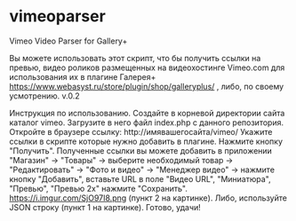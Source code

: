 # vimeoparser
Vimeo Video Parser for Gallery+

Вы можете использовать этот скрипт, что бы получить ссылки на превью, видео роликов размещенных на видеохостинге Vimeo.com
для использования их в плагине Галерея+ https://www.webasyst.ru/store/plugin/shop/galleryplus/ , либо, по своему усмотрению.
v.0.2 

Инструкция по использованию. 
Создайте в корневой директории сайта каталог vimeo.
Загрузите в него файл index.php с данного репозитория. 
Откройте в браузере ссылку: http://имявашегосайта/vimeo/
Укажите ссылки в скрипте которые нужно добавить в плагине.
Нажмите кнопку "Получить". 
Полученные ссылки вы можете добавить в приложении "Магазин" -> "Товары" -> выберите необходимый товар -> "Редактировать" -> "Фото и видео" -> "Менеджер видео" -> нажмите кнопку "Добавить", вставьте URL в поле "Видео URL", "Миниатюра", "Превью", "Превью 2х"  нажмите "Сохранить". https://i.imgur.com/SjO97I8.png (пункт 2 на картинке). 
Либо, используйте JSON строку (пункт 1 на картинке).
Готово, удачи!
